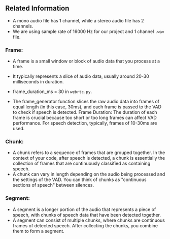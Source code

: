 ## Related Information
* A mono audio file has 1 channel, while a stereo audio file has 2 channels.
* We are using sample rate of 16000 Hz for our project and 1 channel `.wav` file.

### Frame:
* A frame is a small window or block of audio data that you process at a time. 
* It typically represents a slice of audio data, usually around 20-30 milliseconds in duration.
* frame_duration_ms = 30 in `webrtc.py`.

* The frame_generator function slices the raw audio data into frames of equal length (in this case, 30ms), and each frame is passed to the VAD to check if speech is detected.
Frame Duration: The duration of each frame is crucial because too short or too long frames can affect VAD performance. For speech detection, typically, frames of 10-30ms are used.

### Chunk:
* A chunk refers to a sequence of frames that are grouped together. In the context of your code, after speech is detected, a chunk is essentially the collection of frames that are continuously classified as containing speech.
* A chunk can vary in length depending on the audio being processed and the settings of the VAD. You can think of chunks as "continuous sections of speech" between silences.

### Segment:
* A segment is a longer portion of the audio that represents a piece of speech, with chunks of speech data that have been detected together.
* A segment can consist of multiple chunks, where chunks are continuous frames of detected speech. After collecting the chunks, you combine them to form a segment.
